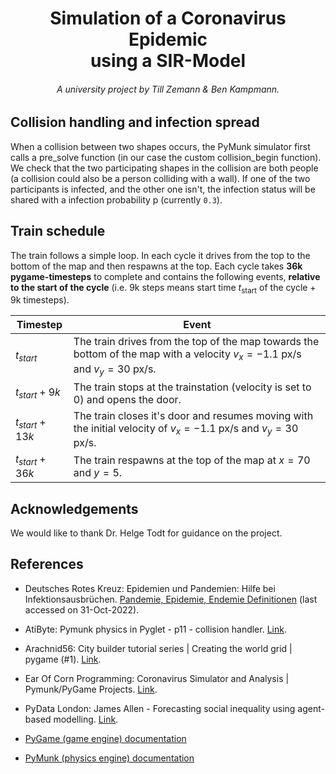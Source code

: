 ## 
# <div align="center">Simulation of a Coronavirus Epidemic <br/> using a SIR-Model </div>
######  <div align="center">A university project by Till Zemann & Ben Kampmann.</div>

<!--
Insert here:
- GIF of the simulation
- graphs

GIF Example:
##### <div align="center">![simulation_gif](https://media.tenor.com/o656qFKDzeUAAAAC/rick-astley-never-gonna-give-you-up.gif) Description.
</div>
-->

## Collision handling and infection spread

When a collision between two shapes occurs, the PyMunk simulator first calls a pre_solve function (in our case the custom collision_begin function).
We check that the two participating shapes in the collision are both people (a collision could also be a person colliding with a wall). If one of the two participants is infected, and the other one isn't, the infection status will be shared with a infection probability p (currently `0.3`).

## Train schedule

The train follows a simple loop. In each cycle it drives from the top to the bottom of the map and then respawns at the top.
Each cycle takes __36k pygame-timesteps__ to complete and contains the following events, __relative to
the start of the cycle__ (i.e. 9k steps means start time $t_{\text{start}}$ of the cycle + 9k timesteps).

| Timestep | Event |
| ------ | ------ |
| $t_{start}$ | The train drives from the top of the map towards the bottom of the map with a velocity $v_x = -1.1 \text{ px/s}$ and $v_y = 30 \text{ px/s}$. |
| $t_{start} + 9k$ | The train stops at the trainstation (velocity is set to 0) and opens the door. |
| $t_{start} + 13k$ | The train closes it's door and resumes moving with the initial velocity of $v_x = -1.1 \text{ px/s}$ and $v_y = 30 \text{ px/s}$. |
| $t_{start} + 36k$ | The train respawns at the top of the map at $x = 70$ and $y = 5$. |



## Acknowledgements

We would like to thank Dr. Helge Todt for guidance on the project.

## References

- Deutsches Rotes Kreuz: Epidemien und Pandemien: Hilfe bei Infektionsausbrüchen. [Pandemie, Epidemie, Endemie Definitionen](https://www.drk.de/hilfe-weltweit/wann-wir-helfen/katastrophe/epidemien-pandemien/) (last accessed on 31-Oct-2022). 

- AtiByte: Pymunk physics in Pyglet - p11 - collision handler. [Link](https://www.youtube.com/watch?v=ZVDm2Xtp3Lw).

- Arachnid56: City builder tutorial series | Creating the world grid | pygame (#1). [Link](https://www.youtube.com/watch?v=wI_pvfwcPgQ).

- Ear Of Corn Programming: Coronavirus Simulator and Analysis | Pymunk/PyGame Projects. [Link](https://www.youtube.com/watch?v=yJK5J8a7NFs).

- PyData London: James Allen - Forecasting social inequality using agent-based modelling. [Link](https://www.youtube.com/watch?v=RglNX4c_dfc).

- [PyGame (game engine) documentation](https://www.pygame.org/docs/)

- [PyMunk (physics engine) documentation](http://www.pymunk.org/en/latest/pymunk.html)


